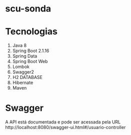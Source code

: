 # scu-sonda

# Tecnologias
1. Java 8
2. Spring Boot 2.1.16
3. Spring Data
4. Spring Boot Web
5. Lombok
6. Swagger2
7. H2 DATABASE
8. Hibernate
9. Maven

# Swagger
A API está documentada e pode ser acessada pela URL http://localhost:8080/swagger-ui.html#/usuario-controller

